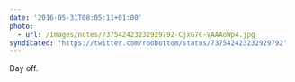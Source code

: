 ```yaml
---
date: '2016-05-31T08:05:11+01:00'
photo:
  - url: /images/notes/737542423232929792-CjxG7C-VAAAoWp4.jpg
syndicated: 'https://twitter.com/roobottom/status/737542423232929792'
---
```

Day off. 
